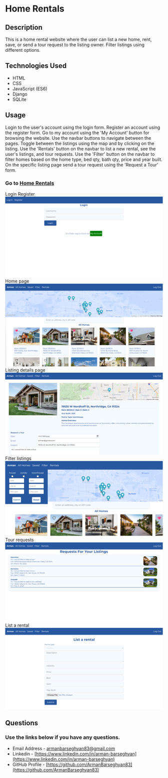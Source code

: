 # Home Rentals

## Description
This is a home rental website where the user can list a new home, rent, save, or send a tour request to the listing owner. Filter listings using different options.

## Technologies Used
- HTML
- CSS
- JavaScript (ES6)
- Django 
- SQLite 

## Usage
Login to the user's account using the login form. Register an account using the register form. Go to my account using the 'My Account' button for browsing the website. Use the navbar buttons to navigate between the pages. Toggle between the listings using the map and by clicking on the listing. Use the 'Rentals' button on the navbar to list a new rental, see the user's listings, and tour requests. Use the 'Filter' button on the navbar to filter homes based on the home type, bed qty, bath qty, price and year built. On the specific listing page send a tour request using the 'Request a Tour' form.

### Go to [Home Rentals](https://home-rentals-7803.onrender.com/)

Login Register
![Login Register](./assets/login-register.png)
Home page
![Home page](./assets/home.png)
Listing details page
![Listing details page](./assets/listing-page.png)
Filter listings
![Filter listings](./assets/filter.png)
Tour requests
![Tour requests](./assets/listing-requests.png)
List a rental
![List a rental](./assets/list-rental.png)

## Questions
### Use the links below if you have any questions.
- Email Address - [armanbarseghyan83@gmail.com](mailto:armanbarseghyan83@gmail.com)
- Linkedin - [https://www.linkedin.com/in/arman-barseghyan](https://www.linkedin.com/in/arman-barseghyan)
- GitHub Profile - [https://github.com/ArmanBarseghyan83](https://github.com/ArmanBarseghyan83)